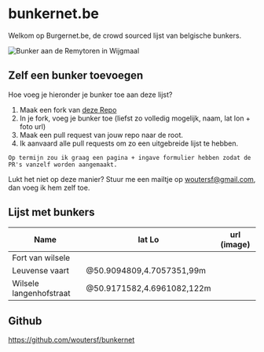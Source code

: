 
# bunkernet.be
Welkom op Burgernet.be, de crowd sourced lijst van belgische bunkers.

![Bunker aan de Remytoren in Wijgmaal](https://beeldbank.onroerenderfgoed.be/images/274261/content/medium)

## Zelf een bunker toevoegen
Hoe voeg je hieronder je bunker toe aan deze lijst?
1. Maak een fork van [deze Repo](https://github.com/woutersf/bunkernet)
2. In je fork, voeg je bunker toe (liefst zo volledig mogelijk, naam, lat lon + foto url)
3. Maak een pull request van jouw repo naar de root.
4. Ik aanvaard alle pull requests om zo een uitgebreide lijst te hebben.
````
Op termijn zou ik graag een pagina + ingave formulier hebben zodat de PR's vanzelf worden aangemaakt.
````

Lukt het niet op deze manier? Stuur me een mailtje op woutersf@gmail.com, dan voeg ik hem zelf toe.

## Lijst met bunkers

| Name                  | lat Lo                        | url (image)  |
| ----                  | ------                        | ------------  |
| Fort van wilsele      |                               |               |
| Leuvense vaart        | @50.9094809,4.7057351,99m     |               |
| Wilsele langenhofstraat | @50.9171582,4.6961082,122m  |


## Github

https://github.com/woutersf/bunkernet